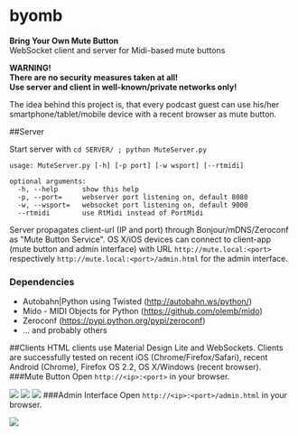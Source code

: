 # byomb
**Bring Your Own Mute Button**  
WebSocket client and server for Midi-based mute buttons

**WARNING!**  
**There are no security measures taken at all!**  
**Use server and client in well-known/private networks only!**

The idea behind this project is, that every podcast guest can use his/her smartphone/tablet/mobile device with a recent browser as mute button.

##Server

Start server with ```cd SERVER/ ; python MuteServer.py```

```
usage: MuteServer.py [-h] [-p port] [-w wsport] [--rtmidi]

optional arguments:
  -h, --help      show this help
  -p, --port=     webserver port listening on, default 8080
  -w, --wsport=   websocket port listening on, default 9000
  --rtmidi        use RtMidi instead of PortMidi
```

Server propagates client-url (IP and port) through Bonjour/mDNS/Zeroconf as "Mute Button Service".
OS X/iOS devices can connect to client-app (mute button and admin interface) with URL ```http://mute.local:<port>``` respectively ```http://mute.local:<port>/admin.html``` for the admin interface.

### Dependencies
- Autobahn|Python using Twisted (http://autobahn.ws/python/)  
- Mido - MIDI Objects for Python (https://github.com/olemb/mido)  
- Zeroconf (https://pypi.python.org/pypi/zeroconf)  
- ... and probably others

##Clients
HTML clients use Material Design Lite and WebSockets.
Clients are successfully tested on recent iOS (Chrome/Firefox/Safari), recent Android (Chrome), Firefox OS 2.2, OS X/Windows (recent browser).
###Mute Button
Open ```http://<ip>:<port>``` in your browser.  

![](https://mabe.at/byomb/mute-button_connect.png)
![](https://mabe.at/byomb/mute-button_on.png)
![](https://mabe.at/byomb/mute-button_off.png)
###Admin Interface
Open ```http://<ip>:<port>/admin.html``` in your browser.  

![](https://mabe.at/byomb/admin-interface.png)

